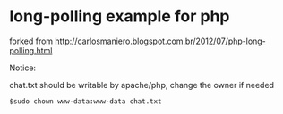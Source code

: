 long-polling example for php
================
forked from
http://carlosmaniero.blogspot.com.br/2012/07/php-long-polling.html

Notice:

chat.txt should be writable by apache/php, change the owner if needed

    $sudo chown www-data:www-data chat.txt
